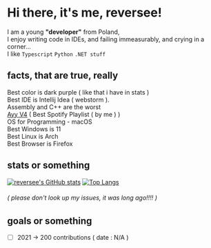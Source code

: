 
Hi there, it's me, reversee! 
===========================
 
I am a young **"developer"** from Poland,  
I enjoy writing code in IDEs, and failing immeasurably, and crying in a corner...   
I like `Typescript` `Python` `.NET stuff` 

## facts, that are true, really
Best color is dark purple ( like that i have in stats )  
Best IDE is Intellij Idea ( webstorm ).  
Assembly and C++ are the worst  
[Ayy V4](https://open.spotify.com/playlist/74s3hIC9cZ8YlfEUw80Xom?si=ddd0f172efac40e4) ( Best Spotify Playlist ( by me ) )  
OS for Programming - macOS   
Best Windows is 11  
Best Linux is Arch  
Best Browser is Firefox  

## stats or something 
[![reversee's GitHub stats](https://github-readme-stats.vercel.app/api?username=reversee-dev&theme=midnight-purple&show_icons=true)](https://github.com/anuraghazra/github-readme-stats)
[![Top Langs](https://github-readme-stats.vercel.app/api/top-langs/?username=reversee-dev&theme=midnight-purple&layout=compact)](https://github.com/anuraghazra/github-readme-stats)
###### ( please don't look up my issues, it was long ago!!!! )

## goals or something
- [ ] 2021 -> 200 contributions ( date : N/A )
